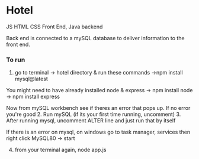 # Hotel
JS HTML CSS Front End, Java backend 

Back end is connected to a mySQL database to deliver information to the front end.

### To run

1. go to terminal -> hotel directory & run these commands
->npm install mysql@latest

You might need to have already installed node & express 
-> npm install node
-> npm install express

Now from mySQL workbench see if theres an error that pops up. If no error you're good
2. Run mySQL (if its your first time running, uncomment)
3. After running mysql, uncomment ALTER line and just run that by itself

If there is an error on mysql, on windows go to task manager, services
then right click MySQL80 -> start

4. from your terminal again, node app.js